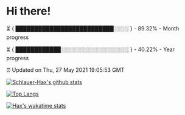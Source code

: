 # Hi there!

⏳ { ██████████████████████████░░░░ } - 89.32% - Month progress

⏳ { ████████████░░░░░░░░░░░░░░░░░░ } - 40.22% - Year progress

⏰ Updated on Thu, 27 May 2021 19:05:53 GMT


[![Schlauer-Hax's github stats](https://github-readme-stats.vercel.app/api?username=Schlauer-Hax&show_icons=true&theme=dark&count_private=true)](https://github.com/Schlauer-Hax)


[![Top Langs](https://github-readme-stats.vercel.app/api/top-langs/?username=Schlauer-Hax&layout=compact&theme=dark)](https://github.com/Schlauer-Hax?tab=repositories)


[![Hax's wakatime stats](https://github-readme-stats.vercel.app/api/wakatime?username=Hax&theme=dark)](https://wakatime.com/@Hax)


